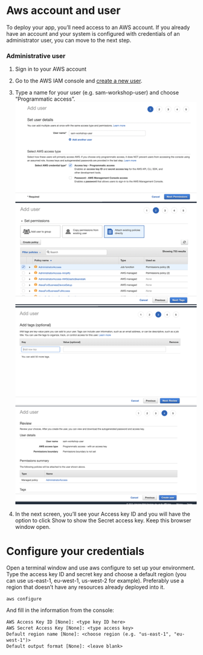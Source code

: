 # Aws account and user
To deploy your app, you’ll need access to an AWS account. 
If you already have an account and your system is configured with credentials of an administrator user, you can move to the next step.

### Administrative user
1) Sign in to your AWS account

2) Go to the AWS IAM console and [create a new user](https://us-east-1.console.aws.amazon.com/iamv2/home#/users).

3) Type a name for your user (e.g. sam-workshop-user) and choose “Programmatic access”.
![](../img/h.png)
![](../img/i.png)
![](../img/j.png)
![](../img/k.png)

4) In the next screen, you’ll see your Access key ID and you will have the option to click Show to show the Secret access key. Keep this browser window open.

# Configure your credentials

Open a terminal window and use aws configure to set up your environment. Type the access key ID and secret key and choose a default region (you can use us-east-1, eu-west-1, us-west-2 for example). 
Preferably use a region that doesn’t have any resources already deployed into it.

```
aws configure
```
And fill in the information from the console:

```
AWS Access Key ID [None]: <type key ID here>
AWS Secret Access Key [None]: <type access key>
Default region name [None]: <choose region (e.g. "us-east-1", "eu-west-1")>
Default output format [None]: <leave blank>
```